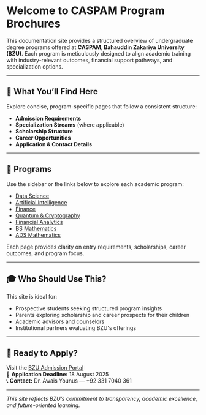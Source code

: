 # Welcome to CASPAM Program Brochures

This documentation site provides a structured overview of undergraduate degree programs offered at **CASPAM, Bahauddin Zakariya University (BZU)**. Each program is meticulously designed to align academic training with industry-relevant outcomes, financial support pathways, and specialization options.

---

## 📌 What You’ll Find Here

Explore concise, program-specific pages that follow a consistent structure:

- **Admission Requirements**  
- **Specialization Streams** (where applicable)  
- **Scholarship Structure**  
- **Career Opportunities**  
- **Application & Contact Details**

---

## 🧭 Programs

Use the sidebar or the links below to explore each academic program:

- [Data Science](datasc.md)  
- [Artificial Intelligence](ai.md)  
- [Finance](fin.md)  
- [Quantum & Cryptography](quantum.md)  
- [Financial Analytics](finana.md)  
- [BS Mathematics](mathBS.md)  
- [ADS Mathematics](mathADS.md) 

Each page provides clarity on entry requirements, scholarships, career outcomes, and program focus.

---

## 🎓 Who Should Use This?

This site is ideal for:

- Prospective students seeking structured program insights  
- Parents exploring scholarship and career prospects for their children  
- Academic advisors and counselors  
- Institutional partners evaluating BZU's offerings  

---

## 🚀 Ready to Apply?

Visit the [BZU Admission Portal](https://portal.bzu.edu.pk/admissions/)  
📅 **Application Deadline:** 18 August 2025  
📞 **Contact:** Dr. Awais Younus — +92 331 7040 361

---

_This site reflects BZU’s commitment to transparency, academic excellence, and future-oriented learning._
